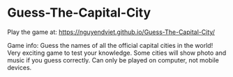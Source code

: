 # Guess-The-Capital-City

Play the game at: https://nguyendviet.github.io/Guess-The-Capital-City/

Game info:
Guess the names of all the official capital cities in the world! Very exciting game to test your knowledge.
Some cities will show photo and music if you guess correctly.
Can only be played on computer, not mobile devices.